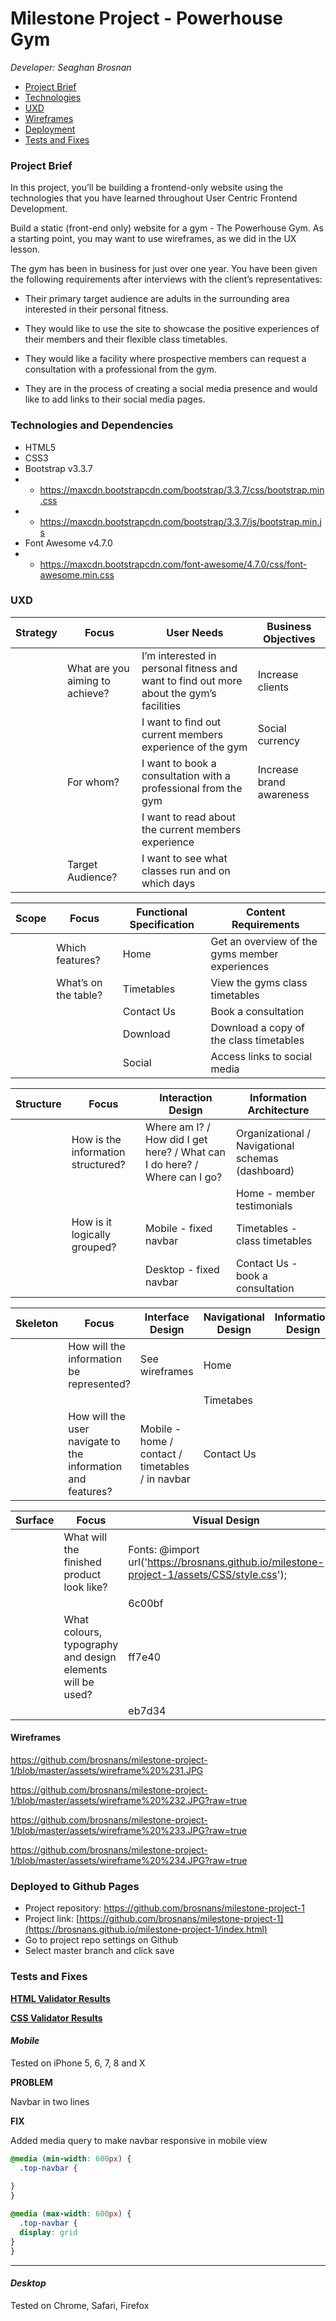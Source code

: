 # Milestone Project - Powerhouse Gym

*Developer: Seaghan Brosnan*

- [Project Brief](#project-brief)
- [Technologies](#technologies-and-dependencies)
- [UXD](#uxd)
- [Wireframes](#wireframes)
- [Deployment](#deployed-to-github-pages)
- [Tests and Fixes](#tests-and-fixes)

### Project Brief

In this project, you’ll be building a frontend-only website using the technologies that you have learned throughout User Centric Frontend Development.

Build a static (front-end only) website for a gym - The Powerhouse Gym. As a starting point, you may want to use wireframes, as we did in the UX lesson.

The gym has been in business for just over one year. You have been given the following requirements after interviews with the client’s representatives:

- Their primary target audience are adults in the surrounding area interested in their personal fitness.

- They would like to use the site to showcase the positive experiences of their members and their flexible class timetables.

- They would like a facility where prospective members can request a consultation with a professional from the gym.

- They are in the process of creating a social media presence and would like to add links to their social media pages.

### Technologies and Dependencies

- HTML5
- CSS3
- Bootstrap v3.3.7
- - https://maxcdn.bootstrapcdn.com/bootstrap/3.3.7/css/bootstrap.min.css
- - https://maxcdn.bootstrapcdn.com/bootstrap/3.3.7/js/bootstrap.min.js
- Font Awesome v4.7.0
- - https://maxcdn.bootstrapcdn.com/font-awesome/4.7.0/css/font-awesome.min.css

### UXD

| Strategy  | Focus                                                       | User Needs                                                                                        | Business Objectives                                                                             |
|-----------|-------------------------------------------------------------|---------------------------------------------------------------------------------------------------|-------------------------------------------------------------------------------------------------|
|           | What are you aiming to achieve?                             | I’m interested in personal fitness and want to find out more about the gym’s facilities           | Increase clients                                                                                |
|           |                                                             | I want to find out current members experience of the gym                                          | Social currency                                                                                 |
|           | For whom?                                                   | I want to book a consultation with a professional from the gym                                    | Increase brand awareness                                                                        |
|           |                                                             | I want to read about the current members experience                                               |                                                                                                 |
|           | Target Audience?                                            | I want to see what classes run and on which days                                                  |                                                                                                 |



| Scope     | Focus                                                       | Functional Specification                                                                          | Content Requirements                                                                             |
|-----------|-------------------------------------------------------------|---------------------------------------------------------------------------------------------------|--------------------------------------------------------------------------------------------------|
|           | Which features?                                             | Home                                                                                              | Get an overview of the gyms member experiences                                                   |
|           | What’s on the table?                                        | Timetables                                                                                        | View the gyms class timetables                                                                   |
|           |                                                             | Contact Us                                                                                        | Book a consultation                                                                              |
|           |                                                             | Download                                                                                          | Download a copy of the class timetables                                                          |
|           |                                                             | Social                                                                                            | Access links to social media                                                                     |



| Structure | Focus                                                       | Interaction Design                                                                                | Information Architecture                                                                        |
|-----------|-------------------------------------------------------------|---------------------------------------------------------------------------------------------------|-------------------------------------------------------------------------------------------------|
|           | How is the information structured?                          | Where am I? / How did I get here? / What can I do here? / Where can I go?                         | Organizational / Navigational schemas (dashboard)                                               |
|           |                                                             |                                                                                                   | Home - member testimonials                                                                      |
|           | How is it logically grouped?                                | Mobile - fixed navbar                                                                             | Timetables - class timetables                                                                   |
|           |                                                             | Desktop - fixed navbar                                                                            | Contact Us - book a consultation                                                                |



| Skeleton  | Focus                                                       | Interface Design                                                                                  | Navigational Design | Information Design |
|-----------|-------------------------------------------------------------|---------------------------------------------------------------------------------------------------|---------------------|--------------------|                    
|           | How will the information be represented?                    | See wireframes                                                                                    | Home                |                    |                                                    
|           |                                                             |                                                                                                   | Timetabes           |                    |                   
|           | How will the user navigate to the information and features? | Mobile - home / contact / timetables / in navbar                                                  | Contact Us          |                    |                                      



| Surface   | Focus                                                       | Visual Design
|-----------|-------------------------------------------------------------|----------------------------------------------------------------------------------------------------------------------|
|           | What will the finished product look like?                   | Fonts: @import url('https://brosnans.github.io/milestone-project-1/assets/CSS/style.css');                       |
|           |                                                             | 6c00bf                                                                                                               |
|           | What colours, typography and design elements will be used?  | ff7e40                                                                                                               |
|           |                                                             | eb7d34                                                                                                               |

#### Wireframes

https://github.com/brosnans/milestone-project-1/blob/master/assets/wireframe%20%231.JPG

https://github.com/brosnans/milestone-project-1/blob/master/assets/wireframe%20%232.JPG?raw=true

https://github.com/brosnans/milestone-project-1/blob/master/assets/wireframe%20%233.JPG?raw=true

https://github.com/brosnans/milestone-project-1/blob/master/assets/wireframe%20%234.JPG?raw=true

### Deployed to Github Pages

- Project repository: https://github.com/brosnans/milestone-project-1
- Project link: [https://github.com/brosnans/milestone-project-1](https://brosnans.github.io/milestone-project-1/index.html)
- Go to project repo settings on Github
- Select master branch and click save

### Tests and Fixes

[**HTML Validator Results**](https://validator.w3.org/nu/?doc=https%3A%2F%2Fbrosnans.github.io%2Fmilestone-project-1%2Findex.html)

[**CSS Validator Results**](https://jigsaw.w3.org/css-validator/validator?uri=https%3A%2F%2Fbrosnans.github.io%2Fmilestone-project-1%2Fassets%2FCSS%2Fstyle.css&profile=css3svg&usermedium=all&warning=1&vextwarning=&lang=en)

#### *Mobile*

Tested on iPhone 5, 6, 7, 8 and X

**PROBLEM**

Navbar in two lines

**FIX**

Added media query to make navbar responsive in mobile view

```css
@media (min-width: 600px) {
  .top-navbar {
  
}
}

@media (max-width: 600px) {
  .top-navbar {
  display: grid
}
}
```

---


#### *Desktop*

Tested on Chrome, Safari, Firefox
